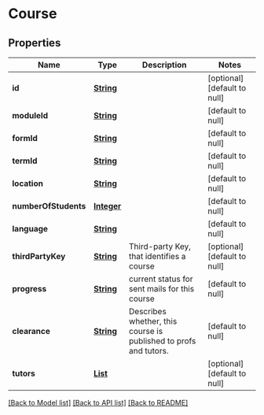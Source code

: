# Course
## Properties

Name | Type | Description | Notes
------------ | ------------- | ------------- | -------------
**id** | [**String**](string.md) |  | [optional] [default to null]
**moduleId** | [**String**](string.md) |  | [default to null]
**formId** | [**String**](string.md) |  | [default to null]
**termId** | [**String**](string.md) |  | [default to null]
**location** | [**String**](string.md) |  | [default to null]
**numberOfStudents** | [**Integer**](integer.md) |  | [default to null]
**language** | [**String**](string.md) |  | [default to null]
**thirdPartyKey** | [**String**](string.md) | Third-party Key, that identifies a course | [optional] [default to null]
**progress** | [**String**](string.md) | current status for sent mails for this course | [default to null]
**clearance** | [**String**](string.md) | Describes whether, this course is published to profs and tutors. | [default to null]
**tutors** | [**List**](Tutor.md) |  | [optional] [default to null]

[[Back to Model list]](../README.md#documentation-for-models) [[Back to API list]](../README.md#documentation-for-api-endpoints) [[Back to README]](../README.md)


